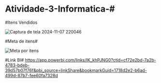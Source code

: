# Atividade-3-Informatica-#

#Itens Vendidos

![Captura de tela 2024-11-07 220046](https://github.com/user-attachments/assets/b2786d93-7a6c-4ae5-8e9e-da0d6eb519da)


#Meta de itens#

![Meta por itens](https://github.com/user-attachments/assets/9fc69211-4aaa-45c8-859f-4f76277e48ed)

#Link BI#
https://app.powerbi.com/links/IK_khPJNG0?ctid=cf72e2bd-7a2b-4783-bdeb-39d57b07f76f&pbi_source=linkShare&bookmarkGuid=1718d2e2-b6ad-499d-87b7-fee60fa7328d
